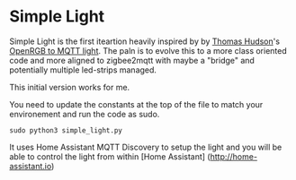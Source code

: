 # Simple Light 

Simple Light is the first iteartion heavily inspired by by [Thomas Hudson](https://gist.github.com/ghomasHudson)'s [OpenRGB to MQTT light](https://gist.github.com/ghomasHudson/7cc24aa187e8141003073e36e068a5a2).
The paln is to evolve this to a more class oriented code and more aligned to zigbee2mqtt with maybe a "bridge" and potentially multiple led-strips managed.

This initial version works for me.

You need to update the constants at the top of the file to match your environement and run the code as sudo.

```
sudo python3 simple_light.py
```

It uses Home Assistant MQTT Discovery to setup the light and you will be able to control the light from within [Home Assistant] (http://home-assistant.io)
